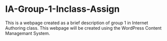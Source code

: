 # IA-Group-1-Inclass-Assign

This is a webpage created as a brief description of group 1 in Internet Authoring class.
This webpage will be created using the WordPress Content Managemant System.

